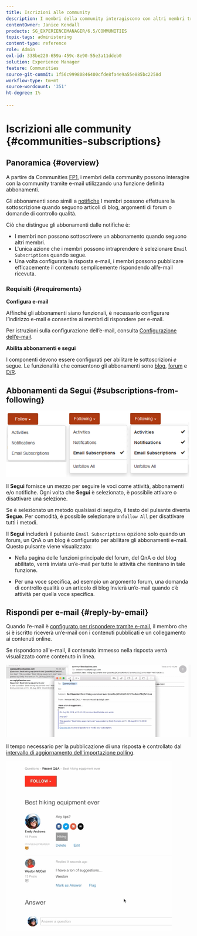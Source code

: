 ```yaml
---
title: Iscrizioni alle community
description: I membri della community interagiscono con altri membri tramite e-mail
contentOwner: Janice Kendall
products: SG_EXPERIENCEMANAGER/6.5/COMMUNITIES
topic-tags: administering
content-type: reference
role: Admin
exl-id: 338be220-659a-459c-8e90-55e3a11ddeb0
solution: Experience Manager
feature: Communities
source-git-commit: 1f56c99980846400cfde8fa4e9a55e885bc2258d
workflow-type: tm+mt
source-wordcount: '351'
ht-degree: 1%

---
```


# Iscrizioni alle community {#communities-subscriptions}

## Panoramica {#overview}

A partire da Communities [FP1](deploy-communities.md#latestfeaturepack), i membri della community possono interagire con la community tramite e-mail utilizzando una funzione definita abbonamenti.

Gli abbonamenti sono simili a [notifiche](notifications.md) I membri possono effettuare la sottoscrizione quando seguono articoli di blog, argomenti di forum o domande di controllo qualità.

Ciò che distingue gli abbonamenti dalle notifiche è:

* I membri non possono sottoscrivere un abbonamento quando seguono altri membri.
* L&#39;unica azione che i membri possono intraprendere è selezionare `Email Subscriptions` quando segue.
* Una volta configurata la risposta e-mail, i membri possono pubblicare efficacemente il contenuto semplicemente rispondendo all’e-mail ricevuta.

### Requisiti {#requirements}

**Configura e-mail**

Affinché gli abbonamenti siano funzionali, è necessario configurare l’indirizzo e-mail e consentire ai membri di rispondere per e-mail.

Per istruzioni sulla configurazione dell’e-mail, consulta [Configurazione dell’e-mail](email.md).

**Abilita abbonamenti e segui**

I componenti devono essere configurati per abilitare le sottoscrizioni *e* segue. Le funzionalità che consentono gli abbonamenti sono [blog](blog-feature.md), [forum](forum.md) e [D/R](working-with-qna.md).

## Abbonamenti da Segui {#subscriptions-from-following}

![abbonamento-segue](assets/subscription-following.png)

Il **Segui** fornisce un mezzo per seguire le voci come attività, abbonamenti e/o notifiche. Ogni volta che **Segui** è selezionato, è possibile attivare o disattivare una selezione.

Se è selezionato un metodo qualsiasi di seguito, il testo del pulsante diventa **Segue**. Per comodità, è possibile selezionare `Unfollow All` per disattivare tutti i metodi.

Il **Segui** includerà il pulsante `Email Subscriptions` opzione solo quando un forum, un QnA o un blog è configurato per abilitare gli abbonamenti e-mail. Questo pulsante viene visualizzato:

* Nella pagina delle funzioni principale del forum, del QnA o del blog abilitato, verrà inviata un’e-mail per tutte le attività che rientrano in tale funzione.

* Per una voce specifica, ad esempio un argomento forum, una domanda di controllo qualità o un articolo di blog Invierà un’e-mail quando c’è attività per quella voce specifica.

## Rispondi per e-mail {#reply-by-email}

Quando l’e-mail è [configurato per rispondere tramite e-mail](email.md#configure-polling-importer), il membro che si è iscritto riceverà un’e-mail con i contenuti pubblicati e un collegamento ai contenuti online.

Se rispondono all&#39;e-mail, il contenuto immesso nella risposta verrà visualizzato come contenuto in linea.

![risposta e-mail](assets/email-reply.png)

Il tempo necessario per la pubblicazione di una risposta è controllato dal [intervallo di aggiornamento dell&#39;importazione polling](email.md#configure-polling-importer).

![QA](assets/qa.png)

